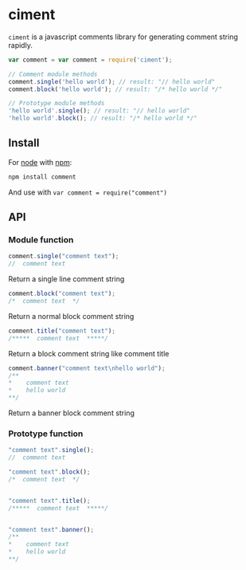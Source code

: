 ciment
========

`ciment` is a javascript comments library for generating comment string rapidly.

```javascript
var comment = var comment = require('ciment');

// Comment module methods
comment.single('hello world'); // result: "// hello world"
comment.block('hello world'); // result: "/* hello world */"

// Prototype module methods
'hello world'.single(); // result: "// hello world"
'hello world'.block(); // result: "/* hello world */"

```
## Install
For [node](http://nodejs.org) with [npm](http://npmjs.org):

```bash
npm install comment
```

And use with `var comment = require("comment")`

## API

### Module function

```javascript
comment.single("comment text");
//  comment text
```
Return a single line comment string

```javascript
comment.block("comment text");
/*  comment text  */
```
Return a normal block comment string

```javascript
comment.title("comment text");
/*****  comment text  *****/
```
Return a block comment string like comment title

```javascript
comment.banner("comment text\nhello world");
/**
*    comment text
*    hello world
**/
```
Return a banner block comment string

### Prototype function

```javascript
"comment text".single();
//  comment text

"comment text".block();
/*  comment text  */


"comment text".title();
/*****  comment text  *****/


"comment text".banner();
/**
*    comment text
*    hello world
**/

```


